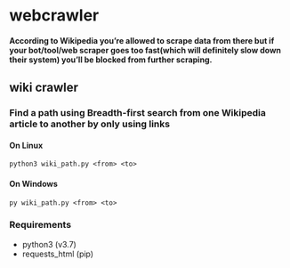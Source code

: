 # webcrawler
#### According to Wikipedia you’re allowed to scrape data from there but if your bot/tool/web scraper goes too fast(which will definitely slow down their system) you’ll be blocked from further scraping.

## wiki crawler 
### Find a path using Breadth-first search from one Wikipedia article to another by only using links

#### On Linux
```
python3 wiki_path.py <from> <to>
```

#### On Windows 
```
py wiki_path.py <from> <to>
```


### Requirements 
* python3 (v3.7)
* requests_html (pip)
